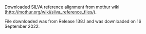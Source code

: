 Downloaded SILVA reference alignment from mothur wiki (http://mothur.org/wiki/silva_reference_files/).

File downloaded was from Release 138.1 and was downloaded on 16 September 2022.
